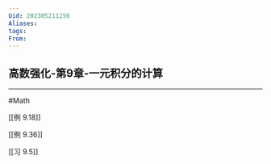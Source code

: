```yaml
---
Uid: 202305211256
Aliases: 
tags: 
From: 
---
```


## 高数强化-第9章-一元积分的计算
---
#Math 

[[例 9.18]]

[[例 9.36]]

[[习 9.5]]